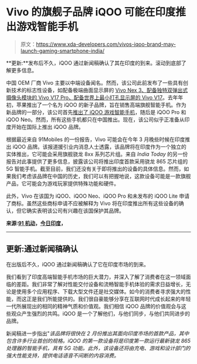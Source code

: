 # Vivo 的旗舰子品牌 iQOO 可能在印度推出游戏智能手机

> 原文：<https://www.xda-developers.com/vivos-iqoo-brand-may-launch-gaming-smartphone-india/>

**更新:**发布后不久，iQOO 通过新闻稿确认了其在印度的到来。滚动到底部了解更多信息。

中国 OEM 厂商 Vivo 主要以中端设备闻名。然而，该公司此前发布了一些具有创新技术的标志性设备，如配备极端曲面显示屏的 [Vivo Nex 3、](https://www.xda-developers.com/vivo-nex-3-5g-extreme-curved-display-64mp-camera/)[配备独特双弹出式摄像头模块的 Vivo V17 Pro、](https://www.xda-developers.com/vivo-v17-pro-dual-pop-up-cameras-48mp-quad-launch-price-india/)[配备世界上最小打孔显示屏的 Vivo V17](https://www.xda-developers.com/vivo-v17-hole-punch-48mp-snapdragon-675-india/)。去年年初，苹果推出了一个名为 iQOO 的新子品牌，旨在销售高端旗舰智能手机。作为新品牌的一部分，该公司首先[推出了 iQOO 游戏智能手机](https://www.gsmarena.com/vivo_iqoo_gaming_smartphone_snapdragon_855_and_sleek_design-news-35790.php)，随后是 iQOO Pro 和 iQOO Neo。然而，所有这些手机都只在中国推出。现在，该公司似乎正准备从印度开始在国际上推出 iQOO 品牌。

根据最近来自 91Mobiles 的一份报告，Vivo 可能会在今年 3 月晚些时候在印度推出 iQOO 品牌。该报道援引业内消息人士透露，该品牌将在印度作为一个独立的实体推出，它可能会采用旗舰骁龙 8xx 系列芯片组。来自 *India Today* 的另一份报告对此事提供了更多信息，披露该公司将推出印度首款采用骁龙 865 芯片组的 5G 智能手机。截至目前，我们还没有关于即将推出的设备的具体信息。然而，如果我们考虑该品牌在中国的历史，我们可以有把握地说，这款设备可能是一款旗舰产品，它可能会为游戏玩家提供特殊功能和硬件。

此外，Vivo 在该国为 iQOO、iQOO Neo、iQOO Pro 和未发布的 iQOO Lite 申请了商标。虽然这些商标申请不应被解释为 Vivo 将在印度推出所有这些设备的确认，但它确实表明该公司有兴趣在该国保护其品牌。

**来源:[91 机动](https://www.91mobiles.com/hub/exclusive-vivos-iqoo-brand-to-launch-in-india-in-march-as-a-standalone-entity/)，[今日印度](https://www.indiatoday.in/technology/news/story/iqoo-to-launch-india-s-first-5g-snapdragon-865-smartphone-1638738-2020-01-21)，**

* * *

## 更新:通过新闻稿确认

在出版后不久，iQOO 通过新闻稿确认了它在印度市场的到来。

我们看到了印度高端智能手机市场的巨大潜力，并深入了解了消费者在这一领域面临的差距。我们非常了解对性能交付设备和流畅智能手机体验的需求日益增长，无论是使用多个应用程序、下载大型文件还是社交媒体。如今的消费者寻求强大的性能，而这正是我们所能提供的。我们很自豪能够分享在互联网时代成长起来的年轻一代所展现出的相同的精神气质和价值观。我们相信 iQOO 品牌的价值观会与这些观众产生强烈的共鸣。iQOO 是一个了解他们，与他们同步，与他们共同进步的品牌。

新闻稿进一步指出"*该品牌将很快在 2 月份推出其面向印度市场的首款产品，其中包含许多行业首创的规格。iQOO 的第一款设备将是印度第一款运行最新骁龙 865 处理器的智能手机，具有 5G 功能。此外，该设备还将由充电、游戏和设计部门的强大性能支持，提供电话语音不间断的内容消费。*